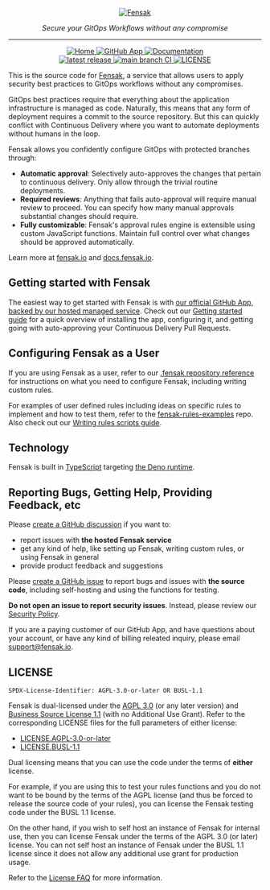 <p align="center">
  <a href="https://fensak.io">
    <picture>
      <source media="(prefers-color-scheme: dark)" srcset="https://marketingassets.fensak.io/logos/logo-bgcolor.png">
      <img
        alt="Fensak"
        src="https://marketingassets.fensak.io/logos/logo-bgtransparent.png"
      >
    <picture>
  </a>
</p>

<p align="center">
  <em>Secure your GitOps Workflows without any compromise</em>
</p>

---

<p align="center">
  <a href="https://fensak.io">
    <img alt="Home" src="https://img.shields.io/badge/Home-fensak.io-53bdbf?style=for-the-badge">
  </a>
  <a href="https://github.com/apps/fensak-app">
    <img alt="GitHub App" src="https://img.shields.io/badge/GitHub_App-Fensak_App-53bdbf?style=for-the-badge">
  </a>
  <a href="https://docs.fensak.io">
    <img alt="Documentation" src="https://img.shields.io/badge/docs-docs.fensak.io-blue?style=for-the-badge">
  </a>
  <br/>
  <a href="https://github.com/fensak-io/fensak/releases/latest">
    <img alt="latest release" src="https://img.shields.io/github/v/release/fensak-io/fensak?style=for-the-badge">
  </a>
  <a href="https://github.com/fensak-io/fensak/actions/workflows/lint-test-stage.yml?query=branch%3Amain">
    <img alt="main branch CI" src="https://img.shields.io/github/actions/workflow/status/fensak-io/fensak/lint-test-stage.yml?branch=main&logo=github&label=CI&style=for-the-badge">
  </a>
  <a href="https://github.com/fensak-io/fensak/blob/main/LICENSE">
    <img alt="LICENSE" src="https://img.shields.io/badge/LICENSE-AGPL_3.0_OR_BUSL_1.1-orange?style=for-the-badge">
  </a>
</p>

This is the source code for [Fensak](https://fensak.io), a service that allows users to apply security best practices to
GitOps workflows without any compromises.

GitOps best practices require that everything about the application infrastructure is managed as code. Naturally, this means that any form of deployment requires a commit to the source repository. But this can quickly conflict with Continuous Delivery where you want to automate deployments without humans in the loop.

Fensak allows you confidently configure GitOps with protected branches through:

- **Automatic approval**: Selectively auto-approves the changes that pertain to continuous delivery. Only allow through the trivial routine deployments.
- **Required reviews**: Anything that fails auto-approval will require manual review to proceed. You can specify how many manual approvals substantial changes should require.
- **Fully customizable**: Fensak's approval rules engine is extensible using custom JavaScript functions. Maintain full control over what changes should be approved automatically.

Learn more at [fensak.io](https://fensak.io) and [docs.fensak.io](https://docs.fensak.io).


## Getting started with Fensak

The easiest way to get started with Fensak is with [our official GitHub App, backed by our hosted managed
service](https://github.com/apps/fensak-app). Check out our [Getting started
guide](https://docs.fensak.io/docs/getting-started) for a quick overview of installing the app, configuring it, and
getting going with auto-approving your Continuous Delivery Pull Requests.


## Configuring Fensak as a User

If you are using Fensak as a user, refer to our [.fensak repository
reference](https://docs.fensak.io/docs/dotfensak-repo) for instructions on what you need to configure Fensak, including
writing custom rules.

For examples of user defined rules including ideas on specific rules to implement and how to test them, refer to the
[fensak-rules-examples](https://github.com/fensak-io/fensak-rules-examples) repo. Also check out our [Writing rules
scripts guide](https://docs.fensak.io/docs/writing-rules).


## Technology

Fensak is built in [TypeScript](https://www.typescriptlang.org) targeting [the Deno runtime](https://deno.com).


## Reporting Bugs, Getting Help, Providing Feedback, etc

Please [create a GitHub discussion](https://github.com/orgs/fensak-io/discussions/new/choose) if you want to:
- report issues with **the hosted Fensak service**
- get any kind of help, like setting up Fensak, writing custom rules, or using Fensak in general
- provide product feedback and suggestions

Please [create a GitHub issue](https://github.com/fensak-io/fensak/issues/new/choose) to report bugs and issues with
**the source code**, including self-hosting and using the functions for testing.

**Do not open an issue to report security issues**. Instead, please review our [Security
Policy](https://github.com/fensak-io/fensak/security/policy).

If you are a paying customer of our GitHub App, and have questions about your account, or have any kind of billing
releated inquiry, please email [support@fensak.io](mailto:support@fensak.io).


## LICENSE

`SPDX-License-Identifier: AGPL-3.0-or-later OR BUSL-1.1`

Fensak is dual-licensed under the [AGPL 3.0](https://www.gnu.org/licenses/agpl-3.0.en.html) (or any later version) and
[Business Source License 1.1](https://mariadb.com/bsl-faq-adopting/) (with no Additional Use Grant). Refer to the
corresponding LICENSE files for the full parameters of either license:

- [LICENSE.AGPL-3.0-or-later](/LICENSE.AGPL-3.0-or-later)
- [LICENSE.BUSL-1.1](/LICENSE.BUSL-1.1)

Dual licensing means that you can use the code under the terms of **either** license.

For example, if you are using this to test your rules functions and you do not want to be bound by the terms of the AGPL
license (and thus be forced to release the source code of your rules), you can license the Fensak testing code under the
BUSL 1.1 license.

On the other hand, if you wish to self host an instance of Fensak for internal use, then you can license Fensak under
the terms of the AGPL 3.0 (or later) license. You can not self host an instance of Fensak under the BUSL 1.1 license
since it does not allow any additional use grant for production usage.

Refer to the [License FAQ](https://docs.fensak.io/docs/license-faq/) for more information.
